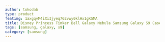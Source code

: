 ```yaml
---
author: tokodab
type: product
featimg: 1axgqvM4iXiIjyeq762vwy0klHx1gKGMA
title: Disney Princess Tinker Bell Galaxy Nebula Samsung Galaxy S9 Case
tags: [samsung, galaxy, s9]
category: [samsung]
---
```

